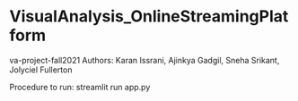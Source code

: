 # VisualAnalysis_OnlineStreamingPlatform


va-project-fall2021
Authors: Karan Issrani, Ajinkya Gadgil, Sneha Srikant, Jolyciel Fullerton

Procedure to run: streamlit run app.py

